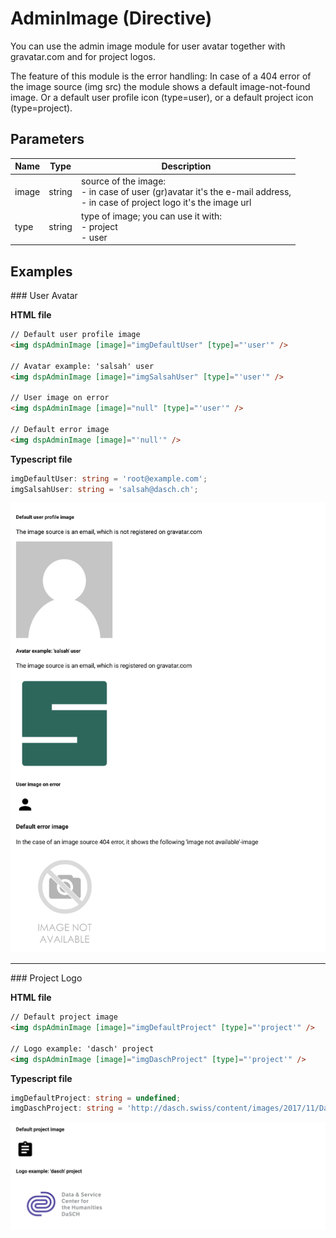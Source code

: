 # AdminImage (Directive)

You can use the admin image module for user avatar together with gravatar.com and for project logos.

The feature of this module is the error handling: In case of a 404 error of the image source (img src) the module shows a default image-not-found image. Or a default user profile icon (type=user), or a default project icon (type=project).

## Parameters

Name | Type | Description
--- | --- | ---
image | string | source of the image:<br> - in case of user (gr)avatar it's the e-mail address, <br> - in case of project logo it's the image url
type | string | type of image; you can use it with:<br> - project <br> - user

## Examples

### User Avatar

**HTML file**
```html
// Default user profile image
<img dspAdminImage [image]="imgDefaultUser" [type]="'user'" />

// Avatar example: 'salsah' user
<img dspAdminImage [image]="imgSalsahUser" [type]="'user'" />

// User image on error
<img dspAdminImage [image]="null" [type]="'user'" />

// Default error image
<img dspAdminImage [image]="'null'" />
```

**Typescript file**
```ts
imgDefaultUser: string = 'root@example.com';
imgSalsahUser: string = 'salsah@dasch.ch';
```

![User avatars](../../assets/images/admin-image1.png)

<hr>

### Project Logo

**HTML file**
```html
// Default project image
<img dspAdminImage [image]="imgDefaultProject" [type]="'project'" />

// Logo example: 'dasch' project
<img dspAdminImage [image]="imgDaschProject" [type]="'project'" />
```

**Typescript file**
```ts
imgDefaultProject: string = undefined;
imgDaschProject: string = 'http://dasch.swiss/content/images/2017/11/DaSCH_Logo_RGB.png';
```

![Default project logos](../../assets/images/admin-image2.png)
